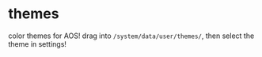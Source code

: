 # themes

color themes for AOS! drag into `/system/data/user/themes/`, then select the theme in settings!